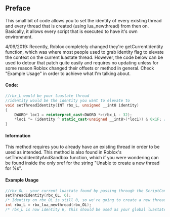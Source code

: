 ## Preface
This small bit of code allows you to set the identity of every existing thread and every thread that is created (using lua_newthread) from then on. Basically, it allows every script that is executed to have it's own environment.

4/09/2019:
Recently, Roblox completely changed they're getCurrentIdentity function, which was where most people used to grab identity flag to elevate the context on the current luastate thread. However, the code below can be used to detour that patch quite easily and requires no updating unless for some reason Roblox changed their offsets or method in general. Check "Example Usage" in order to achieve what I'm talking about.
#### Code:
```c++
//rbx_L would be your luastate thread
//identity would be the identity you want to elevate to
void setThreadIdentity(INT rbx_L, unsigned __int8 identity)
{
	DWORD* loc1 = reinterpret_cast<DWORD *>(rbx_L - 32);
	*loc1 ^= (identity ^ static_cast<unsigned __int8>(*loc1)) & 0x1F; //OPCODE POP
}
```
#### Information
This method requires you to already have an existing thread in order to be used as intended. This method is also found in Roblox's setThreadIdentityAndSandbox function, which if you were wondering can be found inside the only xref for the string "Unable to create a new thread for %s".

#### Example Usage
```c++
//rbx_OL - your current luastate found by passing through the ScriptContext encryption.
setThreadIdentity(rbx_OL, 6);
/* Identity on rbx_OL is still 0, so we're going to create a new thread in order to create a luastate with an elevated context. */
int rbx_L = rbx_lua_newthread(rbx_OL);
/* rbx_L is now identity 6, this should be used as your global luastate, rbx_OL can be disposed of. */
```
